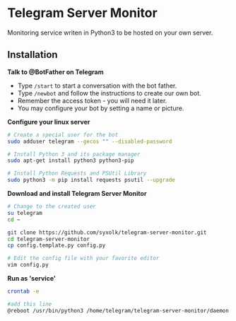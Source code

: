 # Telegram Server Monitor

Monitoring service writen in Python3 to be hosted on your own server.

## Installation
**Talk to @BotFather on Telegram**
- Type `/start` to start a conversation with the bot father.
- Type `/newbot` and follow the instructions to create our own bot.
- Remember the access token - you will need it later.
- You may configure your bot by setting a name or picture.

**Configure your linux server**

```sh
# Create a special user for the bot
sudo adduser telegram --gecos "" --disabled-password

# Install Python 3 and its package manager
sudo apt-get install python3 python3-pip

# Install Python Requests and PSUtil Library
sudo python3 -m pip install requests psutil --upgrade
```

**Download and install Telegram Server Monitor**

```sh
# Change to the created user
su telegram
cd ~

git clone https://github.com/syxolk/telegram-server-monitor.git
cd telegram-server-monitor
cp config.template.py config.py

# Edit the config file with your favorite editor
vim config.py
```

**Run as 'service'**

```sh
crontab -e

#add this line
@reboot /usr/bin/python3 /home/telegram/telegram-server-monitor/daemon.py

```
